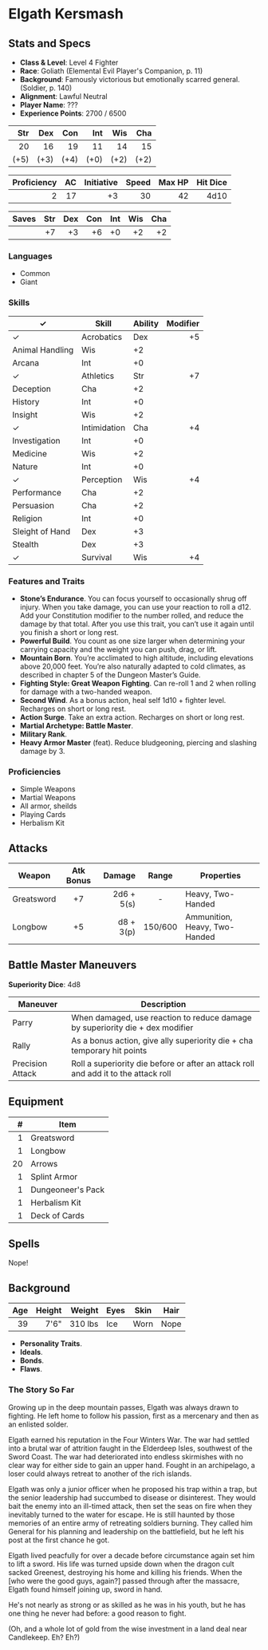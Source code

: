# Elgath Kersmash

## Stats and Specs

* **Class & Level**: Level 4 Fighter
* **Race**: Goliath (Elemental Evil Player's Companion, p. 11)
* **Background**: Famously victorious but emotionally scarred general. (Soldier, p. 140)
* **Alignment**: Lawful Neutral
* **Player Name**: ???
* **Experience Points**: 2700 / 6500

Str  | Dex  | Con  | Int  | Wis  | Cha
--:  | --:  | --:  | --:  | --:  | --:
 20  |  16  |  19  |  11  |  14  |  15
(+5) | (+3) | (+4) | (+0) | (+2) | (+2)

Proficiency | AC  | Initiative | Speed | Max HP | Hit Dice
----------: | --: | ---------: | ----: | -----: | -------:
         2  |  17 |         +3 |    30 |     42 | 4d10    

Saves | Str | Dex | Con | Int | Wis | Cha
----- | --: | --: | --: | --: | --: | --:
      | +7  | +3  | +6  | +0  | +2  | +2

### Languages

* Common
* Giant

### Skills

✓  | Skill           | Ability | Modifier
---| --------------- | ------- | -------:
✓  | Acrobatics      | Dex     | +5
   | Animal Handling | Wis     | +2
   | Arcana          | Int     | +0
✓  | Athletics       | Str     | +7
   | Deception       | Cha     | +2
   | History         | Int     | +0
   | Insight         | Wis     | +2
✓  | Intimidation    | Cha     | +4
   | Investigation   | Int     | +0
   | Medicine        | Wis     | +2
   | Nature          | Int     | +0
✓  | Perception      | Wis     | +4
   | Performance     | Cha     | +2
   | Persuasion      | Cha     | +2
   | Religion        | Int     | +0
   | Sleight of Hand | Dex     | +3
   | Stealth         | Dex     | +3
✓  | Survival        | Wis     | +4

### Features and Traits

* **Stone’s Endurance**. You can focus yourself to occasionally shrug off injury. When you take damage, you can use your reaction to roll a d12. Add your Constitution modifier to the number rolled, and reduce the damage by that total. After you use this trait, you can’t use it again until you finish a short or long rest.
* **Powerful Build**. You count as one size larger when determining your carrying capacity and the weight you can push, drag, or lift.
* **Mountain Born**. You’re acclimated to high altitude, including elevations above 20,000 feet. You’re also naturally adapted to cold climates, as described in chapter 5 of the Dungeon Master’s Guide.
* **Fighting Style: Great Weapon Fighting**. Can re-roll 1 and 2 when rolling for damage with a two-handed weapon.
* **Second Wind**. As a bonus action, heal self 1d10 + fighter level. Recharges on short or long rest.
* **Action Surge**. Take an extra action. Recharges on short or long rest.
* **Martial Archetype: Battle Master**.
* **Military Rank**.
* **Heavy Armor Master** (feat). Reduce bludgeoning, piercing and slashing damage by 3.

### Proficiencies

* Simple Weapons
* Martial Weapons
* All armor, sheilds
* Playing Cards
* Herbalism Kit

## Attacks

Weapon         | Atk Bonus | Damage     | Range   | Properties
------         | :-------: | -----:     | :---:   | ----------
Greatsword     |    +7     | 2d6 + 5(s) | -       | Heavy, Two-Handed
Longbow        |    +5     | d8 + 3(p)  | 150/600 | Ammunition, Heavy, Two-Handed

## Battle Master Maneuvers

**Superiority Dice**: 4d8

Maneuver         | Description
---------------- | -----------
Parry            | When damaged, use reaction to reduce damage by superiority die + dex modifier
Rally            | As a bonus action, give ally superiority die + cha temporary hit points
Precision Attack | Roll a superiority die before or after an attack roll and add it to the attack roll

## Equipment
\#  | Item
--: | ---------
1   | Greatsword
1   | Longbow
20  | Arrows
1   | Splint Armor
1   | Dungeoneer's Pack
1   | Herbalism Kit
1   | Deck of Cards

## Spells

Nope!

## Background

Age | Height | Weight   | Eyes   | Skin | Hair
--: | -----: | ------:  | ----   | ---- | ----
39  | 7'6"   | 310 lbs  | Ice    | Worn | Nope

* **Personality Traits**. 
* **Ideals**. 
* **Bonds**. 
* **Flaws**.

### The Story So Far

Growing up in the deep mountain passes, Elgath was always drawn to fighting. He left home to follow his passion, first as a mercenary and then as an enlisted solder.

Elgath earned his reputation in the Four Winters War. The war had settled into a brutal war of attrition faught in the Elderdeep Isles, southwest of the Sword Coast. The war had deteriorated into endless skirmishes with no clear way for either side to gain an upper hand. Fought in an archipelago, a loser could always retreat to another of the rich islands.

Elgath was only a junior officer when he proposed his trap within a trap, but the senior leadership had succumbed to disease or disinterest. They would bait the enemy into an ill-timed attack, then set the seas on fire when they inevitably turned to the water for escape. He is still haunted by those memories of an entire army of retreating soldiers burning. They called him General for his planning and leadership on the battlefield, but he left his post at the first chance he got.

Elgath lived peacfully for over a decade before circumstance again set him to lift a sword. His life was turned upside down  when the dragon cult sacked Greenest, destroying his home and killing his friends. When the [who were the good guys, again?] passed through after the massacre, Elgath found himself joining up, sword in hand.

He's not nearly as strong or as skilled as he was in his youth, but he has one thing he never had before: a good reason to fight.

(Oh, and a whole lot of gold from the wise investment in a land deal near Candlekeep. Eh? Eh?)
